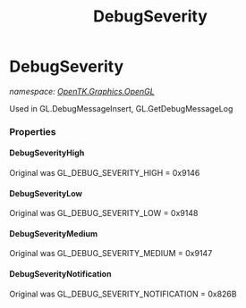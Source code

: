 ﻿---
title: DebugSeverity
---

# DebugSeverity
_namespace: [OpenTK.Graphics.OpenGL](N-OpenTK.Graphics.OpenGL.html)_

Used in GL.DebugMessageInsert, GL.GetDebugMessageLog



### Properties

#### DebugSeverityHigh
Original was GL_DEBUG_SEVERITY_HIGH = 0x9146
#### DebugSeverityLow
Original was GL_DEBUG_SEVERITY_LOW = 0x9148
#### DebugSeverityMedium
Original was GL_DEBUG_SEVERITY_MEDIUM = 0x9147
#### DebugSeverityNotification
Original was GL_DEBUG_SEVERITY_NOTIFICATION = 0x826B

